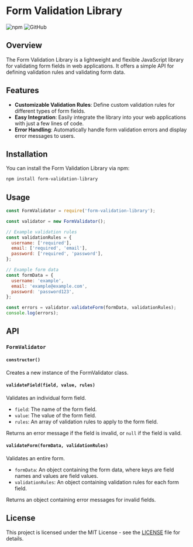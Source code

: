# Form Validation Library

![npm](https://img.shields.io/npm/v/form-validation-library)
![GitHub](https://img.shields.io/github/license/your-username/form-validation-library)

## Overview

The Form Validation Library is a lightweight and flexible JavaScript library for validating form fields in web applications. It offers a simple API for defining validation rules and validating form data.

## Features

- **Customizable Validation Rules**: Define custom validation rules for different types of form fields.
- **Easy Integration**: Easily integrate the library into your web applications with just a few lines of code.
- **Error Handling**: Automatically handle form validation errors and display error messages to users.

## Installation

You can install the Form Validation Library via npm:

```bash
npm install form-validation-library
```

## Usage

```javascript
const FormValidator = require('form-validation-library');

const validator = new FormValidator();

// Example validation rules
const validationRules = {
  username: ['required'],
  email: ['required', 'email'],
  password: ['required', 'password'],
};

// Example form data
const formData = {
  username: 'example',
  email: 'example@example.com',
  password: 'password123',
};

const errors = validator.validateForm(formData, validationRules);
console.log(errors);
```

## API

### `FormValidator`

#### `constructor()`

Creates a new instance of the FormValidator class.

#### `validateField(field, value, rules)`

Validates an individual form field.

- `field`: The name of the form field.
- `value`: The value of the form field.
- `rules`: An array of validation rules to apply to the form field.

Returns an error message if the field is invalid, or `null` if the field is valid.

#### `validateForm(formData, validationRules)`

Validates an entire form.

- `formData`: An object containing the form data, where keys are field names and values are field values.
- `validationRules`: An object containing validation rules for each form field.

Returns an object containing error messages for invalid fields.

## License

This project is licensed under the MIT License - see the [LICENSE](LICENSE) file for details.
